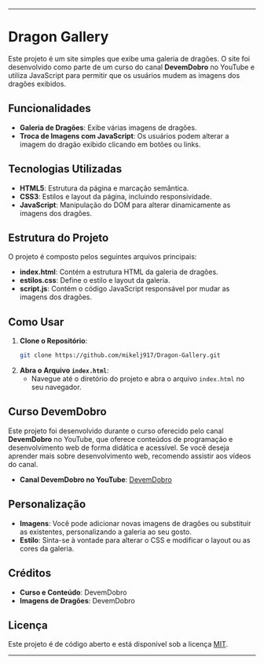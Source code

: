 
---

# Dragon Gallery

Este projeto é um site simples que exibe uma galeria de dragões. O site foi desenvolvido como parte de um curso do canal **DevemDobro** no YouTube e utiliza JavaScript para permitir que os usuários mudem as imagens dos dragões exibidos.

## Funcionalidades

- **Galeria de Dragões**: Exibe várias imagens de dragões.
- **Troca de Imagens com JavaScript**: Os usuários podem alterar a imagem do dragão exibido clicando em botões ou links.

## Tecnologias Utilizadas

- **HTML5**: Estrutura da página e marcação semântica.
- **CSS3**: Estilos e layout da página, incluindo responsividade.
- **JavaScript**: Manipulação do DOM para alterar dinamicamente as imagens dos dragões.

## Estrutura do Projeto

O projeto é composto pelos seguintes arquivos principais:

- **index.html**: Contém a estrutura HTML da galeria de dragões.
- **estilos.css**: Define o estilo e layout da galeria.
- **script.js**: Contém o código JavaScript responsável por mudar as imagens dos dragões.

## Como Usar

1. **Clone o Repositório**:
   ```bash
   git clone https://github.com/mikelj917/Dragon-Gallery.git
   ```
2. **Abra o Arquivo `index.html`**:
   - Navegue até o diretório do projeto e abra o arquivo `index.html` no seu navegador.

## Curso DevemDobro

Este projeto foi desenvolvido durante o curso oferecido pelo canal **DevemDobro** no YouTube, que oferece conteúdos de programação e desenvolvimento web de forma didática e acessível. Se você deseja aprender mais sobre desenvolvimento web, recomendo assistir aos vídeos do canal.

- **Canal DevemDobro no YouTube**: [DevemDobro](https://www.youtube.com/@DevemDobro)

## Personalização

- **Imagens**: Você pode adicionar novas imagens de dragões ou substituir as existentes, personalizando a galeria ao seu gosto.
- **Estilo**: Sinta-se à vontade para alterar o CSS e modificar o layout ou as cores da galeria.

## Créditos

- **Curso e Conteúdo**: DevemDobro
- **Imagens de Dragões**: DevemDobro

## Licença

Este projeto é de código aberto e está disponível sob a licença [MIT](LICENSE).

---